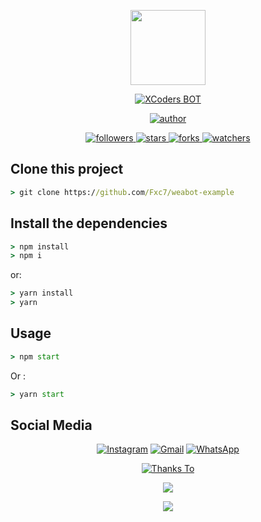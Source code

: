 <p align="center">
  <a href="/">
    <img src="https://api-xcoders.xyz/images/farhan.png" width="120">
  </a>
</p>
<p align="center">
  <a href="/">
    <img title="XCoders BOT" src="https://img.shields.io/badge/-XCODERS BOT-green?colorA=%23ff0000&colorB=%23017e40&style=for-the-badge">
  </a>
</p>
<p align="center">
  <a href="https://github.com/Fxc7">
    <img title="author" src="https://img.shields.io/badge/author-Farhannn-red?style=for-the-badge&logo=github">
  </a>
</p>
<p align="center">
  <a href="https://github.com/Fxc7?tab=followers">
    <img title="followers" src="https://img.shields.io/github/followers/Fxc7">
  </a>
  <a href="https://github.com/Fxc7/weabot-example/stargazers">
    <img title="stars" src="https://img.shields.io/github/stars/Fxc7/weabot-example">
  </a>
  <a href="https://github.com/Fxc7/weabot-example/network/members">
    <img title="forks" src="https://img.shields.io/github/forks/Fxc7/weabot-example">
  </a>
  <a href="https://github.com/Fxc7/weabot-example/watchers">
    <img title="watchers" src="https://img.shields.io/github/watchers/Fxc7/weabot-example">
  </a>
</p>

## Clone this project

```cmd
> git clone https://github.com/Fxc7/weabot-example
```

## Install the dependencies

```cmd
> npm install
> npm i
```

or:

```cmd
> yarn install
> yarn
```

## Usage

```cmd
> npm start
```

Or :

```cmd
> yarn start
```

## Social Media

<p align="center">
<a href="https://www.instagram.com/only_fxc7" target="_blank"><img src="https://img.shields.io/badge/Instagram-%23E4405F.svg?&style=flat-square&logo=instagram&logoColor=white" alt="Instagram"></a>
<a href="farhanxcode7@gmail.com" target="_blank"><img src="https://img.shields.io/badge/Gmail-D14836?style=flat-square&logo=gmail&logoColor=white" alt="Gmail"></a>
<a href="https://api.whatsapp.com/send?phone=628311800241&text=hmm" target="_blank"><img src="https://img.shields.io/badge/Whatsapp-%808080.svg?&style=flat-square&logo=Whatsapp&logoColor=white" alt="WhatsApp"></a>
</p>

<p align="center">
  <a href="/">
    <img title="Thanks To" src="https://img.shields.io/badge/-THANKS%20TO-0b778a?style=for-the-badge">
  </a>
</p>
<p align="center">
  <a href="https://github.com/adiwajshing/baileys">
    <img src="https://img.shields.io/badge/-@ADIWAJSHING/BAILEYS-000?style=flat-square&logo=github">
  </a>
</p>
<p align="center">
  <a href="https://github.com/ManuriosX">
    <img src="https://img.shields.io/badge/-MANURIOS%20SEPUH-000?style=flat-square&logo=github"
  </a>
</p>
